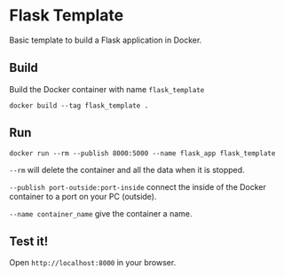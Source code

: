 # Flask Template

Basic template to build a Flask application in Docker.


## Build
Build the Docker container with name `flask_template`
```
docker build --tag flask_template .
```


## Run
```
docker run --rm --publish 8000:5000 --name flask_app flask_template
```

`--rm` will delete the container and all the data when it is stopped.

`--publish port-outside:port-inside` connect the inside of the Docker container to a port on your PC (outside).

`--name container_name` give the container a name.


## Test it!
Open `http://localhost:8000` in your browser.
